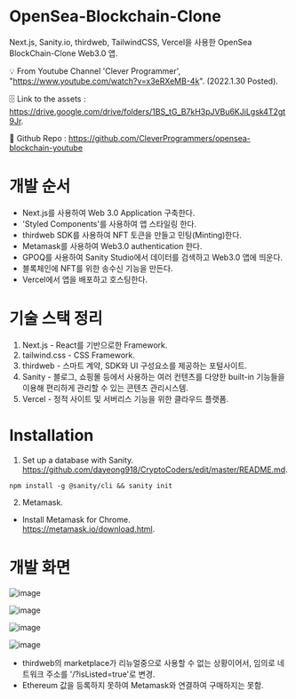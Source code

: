 # OpenSea-Blockchain-Clone
Next.js, Sanity.io, thirdweb, TailwindCSS, Vercel을 사용한 OpenSea BlockChain-Clone Web3.0 앱.

💡 From Youtube Channel 'Clever Programmer', "https://www.youtube.com/watch?v=x3eRXeMB-4k". (2022.1.30 Posted).  

🗄️ Link to the assets : https://drive.google.com/drive/folders/1BS_tG_B7kH3pJVBu6KJiLgsk4T2gt9Jr. 
  
🔗 Github Repo : https://github.com/CleverProgrammers/opensea-blockchain-youtube

# 개발 순서
- Next.js를 사용하여 Web 3.0 Application 구축한다.
- 'Styled Components'를 사용하여 앱 스타일링 한다.
- thirdweb SDK를 사용하여 NFT 토큰을 만들고 민팅(Minting)한다.
- Metamask를 사용하여 Web3.0 authentication 한다.
- GPOQ를 사용하여 Sanity Studio에서 데이터를 검색하고 Web3.0 앱에 띄운다.
- 블록체인에 NFT를 위한 송수신 기능을 만든다.
- Vercel에서 앱을 배포하고 호스팅한다. 

# 기술 스택 정리
1. Next.js - React를 기반으로한 Framework.
2. tailwind.css - CSS Framework.
3. thirdweb - 스마트 계약, SDK와 UI 구성요소를 제공하는 포털사이트. 
4. Sanity - 블로그, 쇼핑몰 등에서 사용하는 여러 컨텐츠를 다양한 built-in 기능들을 이용해 편리하게 관리할 수 있는 콘텐츠 관리시스템.
5. Vercel - 정적 사이트 및 서버리스 기능을 위한 클라우드 플랫폼.

# Installation
1) Set up a database with Sanity. 
https://github.com/dayeong918/CryptoCoders/edit/master/README.md. 

```
npm install -g @sanity/cli && sanity init
```

2) Metamask. 
- Install Metamask for Chrome.  
https://metamask.io/download.html. 

# 개발 화면

![image](https://user-images.githubusercontent.com/62468132/163949901-c064bca7-909e-485b-a1b2-bef4cc822687.png)

![image](https://user-images.githubusercontent.com/62468132/163951492-d834c7d9-e1d5-4df5-a178-64617543d425.png)

![image](https://user-images.githubusercontent.com/62468132/163950821-243a40ae-4bc0-4d3e-9473-4eeaddbedc48.png)

![image](https://user-images.githubusercontent.com/62468132/163961832-1f7d39e4-c269-4acd-9969-bf393c5b4ca0.png)
- thirdweb의 marketplace가 리뉴얼중으로 사용할 수 없는 상황이어서, 임의로 네트워크 주소를 '/?isListed=true'로 변경.
- Ethereum 값을 등록하지 못하여 Metamask와 연결하여 구매하지는 못함.



